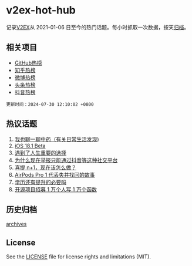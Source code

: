 # v2ex-hot-hub

 记录[V2EX](https://www.v2ex.com/)从 2021-01-06 日至今的热门话题。每小时抓取一次数据，按天[归档](archives)。
 
 ## 相关项目

- [GitHub热榜](https://github.com/lonnyzhang423/github-hot-hub)
- [知乎热榜](https://github.com/lonnyzhang423/zhihu-hot-hub)
- [微博热榜](https://github.com/lonnyzhang423/weibo-hot-hub)
- [头条热榜](https://github.com/lonnyzhang423/toutiao-hot-hub)
- [抖音热榜](https://github.com/lonnyzhang423/douyin-hot-hub)


 `更新时间：2024-07-30 12:10:02 +0800`

## 热议话题

1. [我也聊一聊中药（有关日常生活发现)](https://www.v2ex.com/t/1060995)
1. [iOS 18.1 Beta](https://www.v2ex.com/t/1061034)
1. [遇到了人生重要的选择](https://www.v2ex.com/t/1060913)
1. [为什么现在举报只能通过抖音等这种社交平台](https://www.v2ex.com/t/1061028)
1. [喜提 n+1，现在该怎么做？](https://www.v2ex.com/t/1060989)
1. [AirPods Pro 1 代丢失并找回的故事](https://www.v2ex.com/t/1060922)
1. [学历还有提升的必要吗](https://www.v2ex.com/t/1061045)
1. [开源项目招募 1 万个人写 1 万个函数](https://www.v2ex.com/t/1061102)

## 历史归档

[archives](archives)

## License

See the [LICENSE](LICENSE) file for license rights and limitations (MIT).

